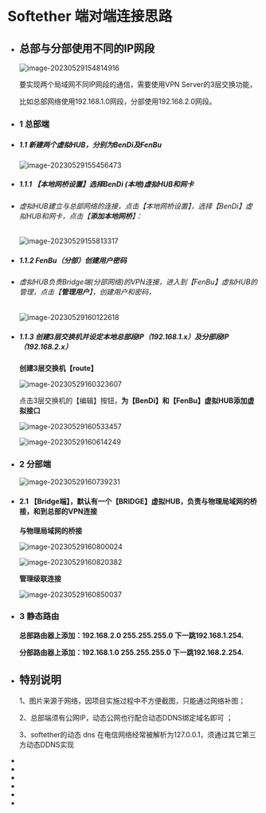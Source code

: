 # Softether 端对端连接思路
- ## 总部与分部使用不同的IP网段
  
  
  
  ![image-20230529154814916](C:\Users\Administrator\AppData\Roaming\Typora\typora-user-images\image-20230529154814916.png)
  
  
  
  要实现两个局域网不同IP网段的通信，需要使用VPN Server的3层交换功能，
  
  比如总部网络使用192.168.1.0网段，分部使用192.168.2.0网段。
- ### 1 总部端
- ##### 1.1 新建两个虚拟HUB，分别为BenDi及FenBu
  
  ![image-20230529155456473](C:\Users\Administrator\AppData\Roaming\Typora\typora-user-images\image-20230529155456473.png)
- ##### 1.1.1 【本地网桥设置】选择BenDi (本地)虚拟HUB和网卡
- ######  虚拟HUB建立与总部网络的连接，点击【本地网桥设置】，选择【BenDi】虚拟HUB和网卡，点击【**添加本地网桥**】：
  
  ![image-20230529155813317](C:\Users\Administrator\AppData\Roaming\Typora\typora-user-images\image-20230529155813317.png)
- ##### 1.1.2 FenBu（分部）创建用户密码
- ###### 虚拟HUB负责Bridge端(分部网络)的VPN连接，进入到【FenBu】虚拟HUB的管理，点击【**管理用户**】，创建用户和密码，
  
  ![image-20230529160122618](C:\Users\Administrator\AppData\Roaming\Typora\typora-user-images\image-20230529160122618.png)
- ##### 1.1.3 创建3层交换机并设定本地总部段IP（192.168.1.x）及分部段IP（192.168.2.x）
  
  **创建3层交换机【route】**
  
  ![image-20230529160323607](C:\Users\Administrator\AppData\Roaming\Typora\typora-user-images\image-20230529160323607.png)
  
  点击3层交换机的【编辑】按钮，**为【BenDi】和【FenBu】虚拟HUB添加虚拟接口**
  
  ![image-20230529160533457](C:\Users\Administrator\AppData\Roaming\Typora\typora-user-images\image-20230529160533457.png)
  
  ![image-20230529160614249](C:\Users\Administrator\AppData\Roaming\Typora\typora-user-images\image-20230529160614249.png)
- ### 2 分部端
  
  ![image-20230529160739231](C:\Users\Administrator\AppData\Roaming\Typora\typora-user-images\image-20230529160739231.png)
- #### 2.1 【Bridge端】，默认有一个【BRIDGE】虚拟HUB，负责与物理局域网的桥接，和到总部的VPN连接
  
  **与物理局域网的桥接**
  
  ![image-20230529160800024](C:\Users\Administrator\AppData\Roaming\Typora\typora-user-images\image-20230529160800024.png)
  
  ![image-20230529160820382](C:\Users\Administrator\AppData\Roaming\Typora\typora-user-images\image-20230529160820382.png)
  
  
  
  **管理级联连接**
  
  ![image-20230529160850037](C:\Users\Administrator\AppData\Roaming\Typora\typora-user-images\image-20230529160850037.png)
- ### 3 静态路由
  
  **总部路由器上添加：192.168.2.0 255.255.255.0 下一跳192.168.1.254.**
  
  **分部路由器上添加：192.168.1.0 255.255.255.0 下一跳192.168.2.254.**
- ## 特别说明
  
  1、图片来源于网络，因项目实施过程中不方便截图，只能通过网络补图；
  
  2、总部端须有公网IP，动态公网也行配合动态DDNS绑定域名即可 ；
  
  3、softether的动态 dns 在电信网络经常被解析为127.0.0.1，须通过其它第三方动态DDNS实现
-
-
-
-
-
-